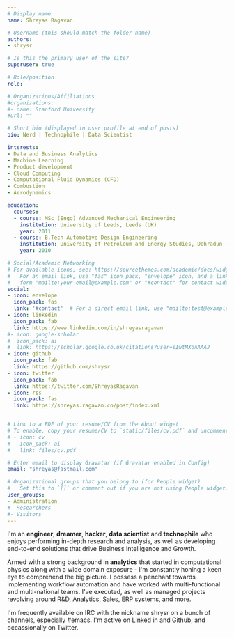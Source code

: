 ```yaml
---
# Display name
name: Shreyas Ragavan

# Username (this should match the folder name)
authors:
- shrysr

# Is this the primary user of the site?
superuser: true

# Role/position
role: 

# Organizations/Affiliations
#organizations:
#- name: Stanford University
#url: ""

# Short bio (displayed in user profile at end of posts)
bio: Nerd | Technophile | Data Scientist

interests:
- Data and Business Analytics
- Machine Learning
- Product development
- Cloud Computing
- Computational Fluid Dynamics (CFD)
- Combustion
- Aerodynamics

education:
  courses:
  - course: MSc (Engg) Advanced Mechanical Engineering
    institution: University of Leeds, Leeds (UK)
    year: 2011
  - course: B.Tech Automotive Design Engineering
    institution: University of Petroleum and Energy Studies, Dehradun (India)
    year: 2010

# Social/Academic Networking
# For available icons, see: https://sourcethemes.com/academic/docs/widgets/#icons
#   For an email link, use "fas" icon pack, "envelope" icon, and a link in the
#   form "mailto:your-email@example.com" or "#contact" for contact widget.
social:
- icon: envelope
  icon_pack: fas
  link: '#contact'  # For a direct email link, use "mailto:test@example.org".
- icon: linkedin
  icon_pack: fab
  link: https://www.linkedin.com/in/shreyasragavan
#- icon: google-scholar
#  icon_pack: ai
#  link: https://scholar.google.co.uk/citations?user=sIwtMXoAAAAJ
- icon: github
  icon_pack: fab
  link: https://github.com/shrysr
- icon: twitter
  icon_pack: fab
  link: https://twitter.com/ShreyasRagavan
- icon: rss
  icon_pack: fas
  link: https://shreyas.ragavan.co/post/index.xml


# Link to a PDF of your resume/CV from the About widget.
# To enable, copy your resume/CV to `static/files/cv.pdf` and uncomment the lines below.
# - icon: cv
#   icon_pack: ai
#   link: files/cv.pdf

# Enter email to display Gravatar (if Gravatar enabled in Config)
email: "shreyas@fastmail.com"

# Organizational groups that you belong to (for People widget)
#   Set this to `[]` or comment out if you are not using People widget.
user_groups:
- Administration
#- Researchers
#- Visitors
---
```


I'm an **engineer**, **dreamer**, **hacker**, **data scientist** and **technophile** who enjoys performing in-depth research and analysis, as well as developing end-to-end solutions that drive Business Intelligence and Growth.

Armed with a strong background in **analytics** that started in computational physics along with a wide domain exposure - I'm constantly honing a keen eye to comprehend the big picture. I possess a penchant towards implementing workflow automation and have worked with multi-functional and multi-national teams. I've executed, as well as managed projects revolving around R&D, Analytics, Sales, ERP systems, and more.

I'm frequently available on IRC with the nickname shrysr on a bunch of channels, especially #emacs. I'm active on Linked in and Github, and occassionally on Twitter.

